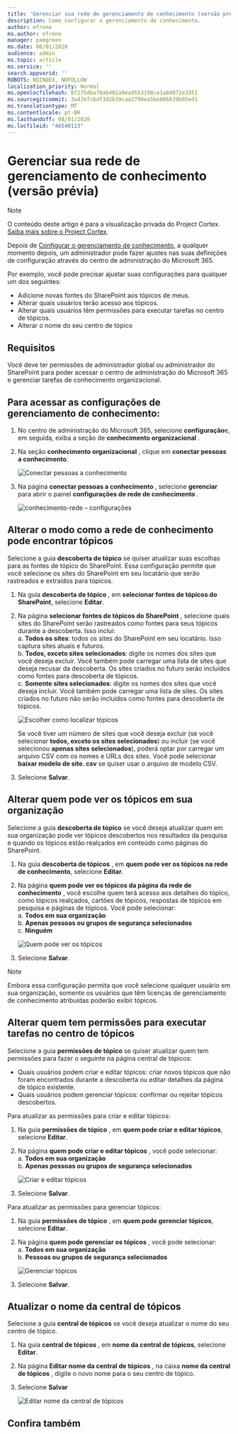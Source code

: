 ```yaml
---
title: 'Gerenciar sua rede de gerenciamento de conhecimento (versão prévia) '
description: Como configurar o gerenciamento de conhecimento.
author: efrene
ms.author: efrene
manager: pamgreen
ms.date: 08/01/2020
audience: admin
ms.topic: article
ms.service: ''
search.appverid: ''
ROBOTS: NOINDEX, NOFOLLOW
localization_priority: Normal
ms.openlocfilehash: 87275dba78ab402a9ea9553198ce1a84072e3351
ms.sourcegitcommit: 3a47efcbdf3d2b39caa2798ea5be806839b05ed1
ms.translationtype: MT
ms.contentlocale: pt-BR
ms.lasthandoff: 08/01/2020
ms.locfileid: "46540113"
---
```

# <a name="manage-your-knowledge-management-network-preview"></a>Gerenciar sua rede de gerenciamento de conhecimento (versão prévia)

> [!Note] 
> O conteúdo deste artigo é para a visualização privada do Project Cortex. [Saiba mais sobre o Project Cortex](https://aka.ms/projectcortex).


Depois de [Configurar o gerenciamento de conhecimento](set-up-knowledge-network.md), a qualquer momento depois, um administrador pode fazer ajustes nas suas definições de configuração através do centro de administração do Microsoft 365.

Por exemplo, você pode precisar ajustar suas configurações para qualquer um dos seguintes:
- Adicione novas fontes do SharePoint aos tópicos de meus.
- Alterar quais usuários terão acesso aos tópicos.
- Alterar quais usuários têm permissões para executar tarefas no centro de tópicos.
- Alterar o nome do seu centro de tópico


## <a name="requirements"></a>Requisitos 
Você deve ter permissões de administrador global ou administrador do SharePoint para poder acessar o centro de administração do Microsoft 365 e gerenciar tarefas de conhecimento organizacional.


## <a name="to-access-knowledge-management-settings"></a>Para acessar as configurações de gerenciamento de conhecimento:

1. No centro de administração do Microsoft 365, selecione **configuração**e, em seguida, exiba a seção de **conhecimento organizacional** .
2. Na seção **conhecimento organizacional** , clique em **conectar pessoas a conhecimento**.<br/>

    ![Conectar pessoas a conhecimento](../media/content-understanding/admin-org-knowledge-options.png) </br>

3. Na página **conectar pessoas a conhecimento** , selecione **gerenciar** para abrir o painel **configurações de rede de conhecimento** .<br/>

    ![conhecimento-rede – configurações](../media/content-understanding/knowledge-network-settings.png) </br>

## <a name="change-how-the-knowledge-network-can-find-topics"></a>Alterar o modo como a rede de conhecimento pode encontrar tópicos

Selecione a guia **descoberta de tópico** se quiser atualizar suas escolhas para as fontes de tópico do SharePoint. Essa configuração permite que você selecione os sites do SharePoint em seu locatário que serão rastreados e extraídos para tópicos.

1. Na guia **descoberta de tópico** , em **selecionar fontes de tópicos do SharePoint**, selecione **Editar**.
2. Na página **selecionar fontes de tópicos do SharePoint** , selecione quais sites do SharePoint serão rastreados como fontes para seus tópicos durante a descoberta. Isso inclui:</br>
    a. **Todos os sites**: todos os sites do SharePoint em seu locatário. Isso captura sites atuais e futuros.</br>
    b. **Todos, exceto sites selecionados**: digite os nomes dos sites que você deseja excluir.  Você também pode carregar uma lista de sites que deseja recusar da descoberta. Os sites criados no futuro serão incluídos como fontes para descoberta de tópicos. </br>
    c. **Somente sites selecionados**: digite os nomes dos sites que você deseja incluir. Você também pode carregar uma lista de sites. Os sites criados no futuro não serão incluídos como fontes para descoberta de tópicos. </br>

    ![Escolher como localizar tópicos](../media/content-understanding/k-manage-select-topic-source.png) </br>
   
    Se você tiver um número de sites que você deseja excluir (se você selecionar **todos, exceto os sites selecionados**) ou incluir (se você selecionou **apenas sites selecionados**), poderá optar por carregar um arquivo CSV com os nomes e URLs dos sites. Você pode selecionar **baixar modelo de site. csv** se quiser usar o arquivo de modelo CSV.

3. Selecione **Salvar**.

##  <a name="change-who-can-see-topics-in-your-organization"></a>Alterar quem pode ver os tópicos em sua organização

Selecione a guia **descoberta de tópico** se você deseja atualizar quem em sua organização pode ver tópicos descobertos nos resultados da pesquisa e quando os tópicos estão realçados em conteúdo como páginas do SharePoint.

1. Na guia **descoberta de tópicos** , em **quem pode ver os tópicos na rede de conhecimento**, selecione **Editar**.
2. Na página **quem pode ver os tópicos da página da rede de conhecimento** , você escolhe quem terá acesso aos detalhes do tópico, como tópicos realçados, cartões de tópicos, respostas de tópicos em pesquisa e páginas de tópicos. Você pode selecionar:</br>
    a. **Todos em sua organização**</br>
    b. **Apenas pessoas ou grupos de segurança selecionados**</br>
    c. **Ninguém**</br>

    ![Quem pode ver os tópicos](../media/content-understanding/k-manage-who-can-see-topics.png) </br> 
3. Selecione **Salvar**.  
 
> [!Note] 
> Embora essa configuração permita que você selecione qualquer usuário em sua organização, somente os usuários que têm licenças de gerenciamento de conhecimento atribuídas poderão exibir tópicos.

## <a name="change-who-has-permissions-to-do-tasks-on-the-topic-center"></a>Alterar quem tem permissões para executar tarefas no centro de tópicos

Selecione a guia **permissões de tópico** se quiser atualizar quem tem permissões para fazer o seguinte na página central de tópicos:

- Quais usuários podem criar e editar tópicos: criar novos tópicos que não foram encontrados durante a descoberta ou editar detalhes da página de tópico existente.
- Quais usuários podem gerenciar tópicos: confirmar ou rejeitar tópicos descobertos.

Para atualizar as permissões para criar e editar tópicos:

1. Na guia **permissões de tópico** , em **quem pode criar e editar tópicos**, selecione **Editar**.</br>
2. Na página **quem pode criar e editar tópicos** , você pode selecionar:</br>
    a. **Todos em sua organização**</br>
    b. **Apenas pessoas ou grupos de segurança selecionados**</br>

    ![Criar e editar tópicos](../media/content-understanding/k-manage-who-can-create-and-edit.png) </br> 

3. Selecione **Salvar**.</br>

Para atualizar as permissões para gerenciar tópicos:

1. Na guia **permissões de tópico** , em **quem pode gerenciar tópicos**, selecione **Editar**.</br>
2. Na página **quem pode gerenciar os tópicos** , você pode selecionar:</br>
    a. **Todos em sua organização**</br>
    b. **Pessoas ou grupos de segurança selecionados**</br>

    ![Gerenciar tópicos](../media/content-understanding/k-manage-who-can-manage-topics.png) </br> 

3. Selecione **Salvar**.</br>


##  <a name="update-your-topic-center-name"></a>Atualizar o nome da central de tópicos

Selecione a guia **central de tópicos** se você deseja atualizar o nome do seu centro de tópico. 

1. Na guia **central de tópicos** , em **nome da central de tópicos**, selecione **Editar**.
2. Na página **Editar nome da central de tópicos** , na caixa **nome da central de tópicos** , digite o novo nome para o seu centro de tópico.
3. Selecione **Salvar**

    ![Editar nome da central de tópicos](../media/content-understanding/manage-topic-center-name.png) </br> 











## <a name="see-also"></a>Confira também



  






